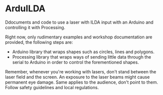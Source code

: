 # ArduILDA
Ddocuments and code to use a laser with ILDA input with an Arduino and controlling it with Processing.

Right now, only rudimentary examples and workshop documentation are provided, the following steps are:

* Arduino library that wraps shapes such as circles, lines and polygons.
* Processing library that wraps ways of sending little data through the serial to Arduino in order to control the forementioned shapes.

Remember, whenever you're working with lasers, don't stand between the laser field and the screen. An exposure to the laser beams might cause permanent eye damage. Same applies to the audience, don't point to them. Follow safety guidelines and local regulations.
